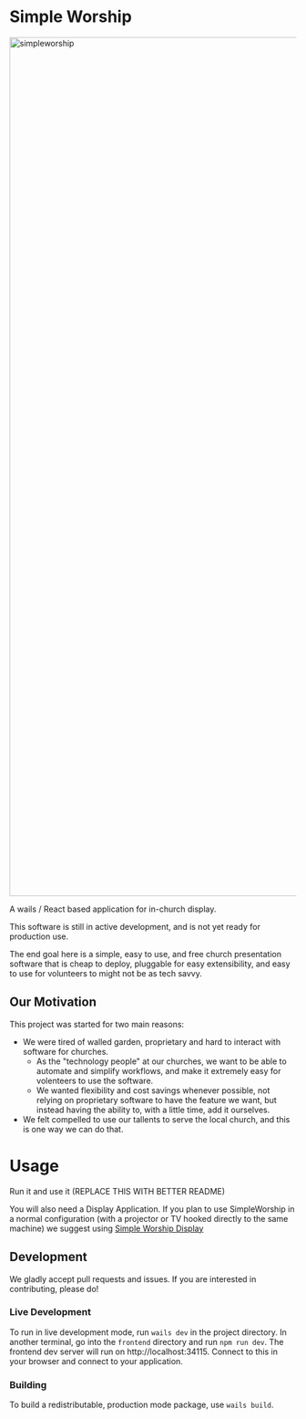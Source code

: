 # Simple Worship

<img width="1506" alt="simpleworship" src="https://github.com/simpleworship/simpleworship/assets/262524/79e5453f-a752-4914-8b07-17ca1c7de8b6">


A wails / React based application for in-church display.

This software is still in active development, and is not yet ready for production use.

The end goal here  is a simple, easy to use, and free church presentation software that is cheap to deploy, pluggable for easy extensibility, and easy to use for volunteers to might not be as tech savvy.

## Our Motivation

This project was started for two main reasons:

- We were tired of walled garden, proprietary and hard to interact with software for churches.
  - As the "technology people" at our churches, we want to be able to automate and simplify workflows, and make it extremely easy for volenteers to
    use the software.
  - We wanted flexibility and cost savings whenever possible, not relying on proprietary software to have the feature we want, but instead having the ability to, with a little time, add it ourselves.
- We felt compelled to use our tallents to serve the local church, and this is one way we can do that.

# Usage

Run it and use it (REPLACE THIS WITH BETTER README)

You will also need a Display Application. If you plan to use SimpleWorship in a normal configuration (with a projector or TV hooked directly to the same machine) we suggest using [Simple Worship Display](https://github.com/simpleworship/simpleworship-display)

## Development

We gladly accept pull requests and issues. If you are interested in contributing, please do!

### Live Development

To run in live development mode, run `wails dev` in the project directory. In another terminal, go into the `frontend`
directory and run `npm run dev`. The frontend dev server will run on http://localhost:34115. Connect to this in your
browser and connect to your application.

### Building

To build a redistributable, production mode package, use `wails build`.


